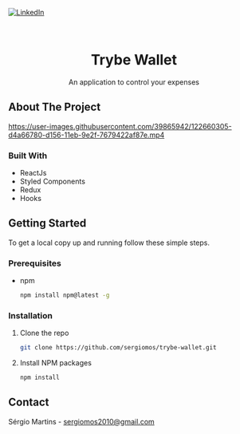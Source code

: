 <!--
*** Thanks for checking out the Best-README-Template. If you have a suggestion
*** that would make this better, please fork the repo and create a pull request
*** or simply open an issue with the tag "enhancement".
*** Thanks again! Now go create something AMAZING! :D
***
***
***
*** To avoid retyping too much info. Do a search and replace for the following:
*** sergiomos, trybe-wallet, twitter_handle, email, project_title, project_description
-->



<!-- PROJECT SHIELDS -->
<!--
*** I'm using markdown "reference style" links for readability.
*** Reference links are enclosed in brackets [ ] instead of parentheses ( ).
*** See the bottom of this document for the declaration of the reference variables
*** for contributors-url, forks-url, etc. This is an optional, concise syntax you may use.
*** https://www.markdownguide.org/basic-syntax/#reference-style-links
-->
[![LinkedIn][linkedin-shield]][linkedin-url]



<!-- PROJECT LOGO -->
<br />
<p align="center">

  <h1 align="center">Trybe Wallet</h1>

  <p align="center">
    An application to control your expenses
  </p>
</p>

<!-- ABOUT THE PROJECT -->
## About The Project


https://user-images.githubusercontent.com/39865942/122660305-d4a66780-d156-11eb-9e2f-7679422af87e.mp4


### Built With

- ReactJs
- Styled Components
- Redux
- Hooks

<!-- GETTING STARTED -->
## Getting Started

To get a local copy up and running follow these simple steps.

### Prerequisites

* npm
  ```sh
  npm install npm@latest -g
  ```

### Installation

1. Clone the repo
   ```sh
   git clone https://github.com/sergiomos/trybe-wallet.git
   ```
2. Install NPM packages
   ```sh
   npm install
   ```

<!-- CONTACT -->
## Contact

Sérgio Martins - sergiomos2010@gmail.com


<!-- MARKDOWN LINKS & IMAGES -->
<!-- https://www.markdownguide.org/basic-syntax/#reference-style-links -->
[linkedin-shield]: https://img.shields.io/badge/-LinkedIn-black.svg?style=for-the-badge&logo=linkedin&colorB=555
[linkedin-url]: https://linkedin.com/in/sergiomos
